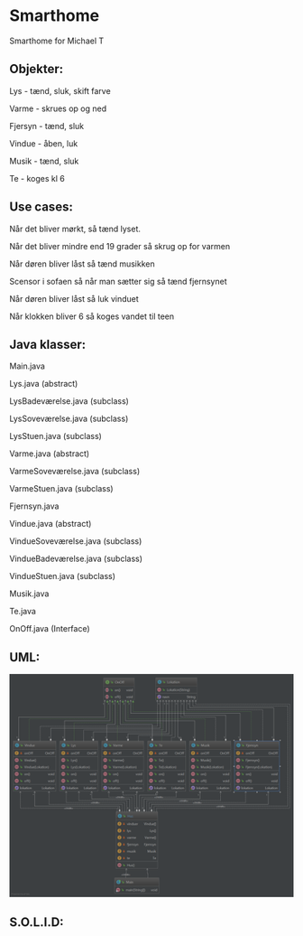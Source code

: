 # Smarthome
Smarthome for Michael T

## Objekter:
Lys - tænd, sluk, skift farve

Varme - skrues op og ned

Fjersyn - tænd, sluk

Vindue - åben, luk

Musik - tænd, sluk

Te - koges kl 6

## Use cases:
Når det bliver mørkt, så tænd lyset. 


Når det bliver mindre end 19 grader så skrug op for varmen

Når døren bliver låst så tænd musikken

Scensor i sofaen så når man sætter sig så tænd fjernsynet

Når døren bliver låst så luk vinduet

Når klokken bliver 6 så koges vandet til teen

## Java klasser:
Main.java

Lys.java (abstract)

LysBadeværelse.java (subclass)

LysSoveværelse.java (subclass)

LysStuen.java (subclass)

Varme.java (abstract)

VarmeSoveværelse.java (subclass)

VarmeStuen.java (subclass)

Fjernsyn.java

Vindue.java (abstract)

VindueSoveværelse.java (subclass)

VindueBadeværelse.java (subclass)

VindueStuen.java (subclass)

Musik.java

Te.java

OnOff.java (Interface)

## UML:
![Alt uml](https://github.com/Thom9521/Smarthome/blob/master/uml/UML.png)

## S.O.L.I.D:

